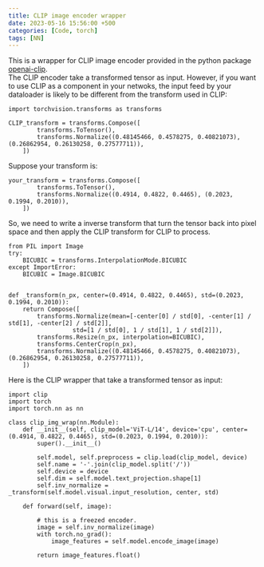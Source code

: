 ```yaml
---
title: CLIP image encoder wrapper
date: 2023-05-16 15:56:00 +500
categories: [Code, torch]
tags: [NN]
---
```

This is a wrapper for CLIP image encoder provided in the python package [openai-clip](https://pypi.org/project/openai-clip/). <br />
The CLIP encoder take a transformed tensor as input. However, if you want to use CLIP as a component in your netwoks, the input feed by your dataloader is likely to be different from the transform used in CLIP:
```
import torchvision.transforms as transforms

CLIP_transform = transforms.Compose([
        transforms.ToTensor(),
        transforms.Normalize((0.48145466, 0.4578275, 0.40821073), (0.26862954, 0.26130258, 0.27577711)),
    ])
```
Suppose your transform is:
```
your_transform = transforms.Compose([
        transforms.ToTensor(),
        transforms.Normalize((0.4914, 0.4822, 0.4465), (0.2023, 0.1994, 0.2010)),
    ])
```
So, we need to write a inverse transform that turn the tensor back into pixel space and then apply the CLIP transform for CLIP to process.
```
from PIL import Image
try:
    BICUBIC = transforms.InterpolationMode.BICUBIC
except ImportError:
    BICUBIC = Image.BICUBIC


def _transform(n_px, center=(0.4914, 0.4822, 0.4465), std=(0.2023, 0.1994, 0.2010)):
    return Compose([
        transforms.Normalize(mean=[-center[0] / std[0], -center[1] / std[1], -center[2] / std[2]],
                  std=[1 / std[0], 1 / std[1], 1 / std[2]]),
        transforms.Resize(n_px, interpolation=BICUBIC),
        transforms.CenterCrop(n_px),
        transforms.Normalize((0.48145466, 0.4578275, 0.40821073), (0.26862954, 0.26130258, 0.27577711)),
    ])
```
Here is the CLIP wrapper that take a transformed tensor as input:
```
import clip
import torch
import torch.nn as nn

class clip_img_wrap(nn.Module):
    def __init__(self, clip_model='ViT-L/14', device='cpu', center=(0.4914, 0.4822, 0.4465), std=(0.2023, 0.1994, 0.2010)):
        super().__init__()

        self.model, self.preprocess = clip.load(clip_model, device)
        self.name = '-'.join(clip_model.split('/'))
        self.device = device
        self.dim = self.model.text_projection.shape[1]
        self.inv_normalize = _transform(self.model.visual.input_resolution, center, std)

    def forward(self, image):

        # this is a freezed encoder.
        image = self.inv_normalize(image)
        with torch.no_grad():
            image_features = self.model.encode_image(image)

        return image_features.float()
```


